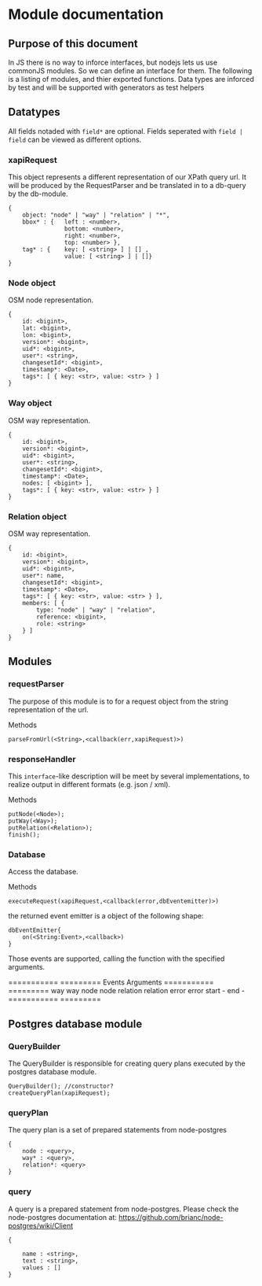 Module documentation
====================

Purpose of this document
------------------------

In JS there is no way to inforce interfaces, but nodejs lets us use commonJS
modules. So we can define an interface for them. The following is a listing of
modules, and thier exported functions. Data types are inforced by test and will
be supported with generators as test helpers



Datatypes
---------

All fields notaded with `field*` are optional. Fields seperated with `field |
field` can be viewed as different options.

### xapiRequest

This object represents a different representation of our XPath query url. It
will be produced by the RequestParser and be translated in to a db-query by the
db-module.

    {
        object: "node" | "way" | "relation" | "*",
        bbox* : {   left : <number>,
                    bottom: <number>,
                    right: <number>,
                    top: <number> },
        tag* : {    key: [ <string> ] | [] ,
                    value: [ <string> ] | []}
    }

### Node object

OSM node representation.

    {
        id: <bigint>,
        lat: <bigint>,
        lon: <bigint>,
        version*: <bigint>,
        uid*: <bigint>,
        user*: <string>,
        changesetId*: <bigint>,
        timestamp*: <Date>,
        tags*: [ { key: <str>, value: <str> } ]
    }


### Way object

OSM way representation.

    {
        id: <bigint>,
        version*: <bigint>,
        uid*: <bigint>,
        user*: <string>,
        changesetId*: <bigint>,
        timestamp*: <Date>,
        nodes: [ <bigint> ],
        tags*: [ { key: <str>, value: <str> } ]
    }

### Relation object

OSM way representation.

    {
        id: <bigint>,
        version*: <bigint>,
        uid*: <bigint>,
        user*: name,
        changesetId*: <bigint>,
        timestamp*: <Date>,
        tags*: [ { key: <str>, value: <str> } ],
        members: [ {
            type: "node" | "way" | "relation",
            reference: <bigint>,
            role: <string>
        } ]
    }

Modules
-------

### requestParser

The purpose of this module is to for a request object from the string
representation of the url.

Methods

    parseFromUrl(<String>,<callback(err,xapiRequest)>)


### responseHandler

This `interface`-like description will be meet by several implementations, to
realize output in different formats (e.g. json / xml).

Methods

    putNode(<Node>);
    putWay(<Way>);
    putRelation(<Relation>);
    finish();

### Database

Access the database.

Methods

    executeRequest(xapiRequest,<callback(error,dbEventemitter)>)

the returned event emitter is a object of the following shape:

    dbEventEmitter{
        on(<String:Event>,<callback>)
    }

Those events are supported, calling the function with the specified arguments.

=========== =========
Events      Arguments
=========== =========
way         way
node        node
relation    relation
error       error
start       -
end         -
=========== =========

Postgres database module
------------------------

### QueryBuilder

The QueryBuilder is responsible for creating query plans executed by the postgres database module.

    QueryBuilder(); //constructor?
    createQueryPlan(xapiRequest);

### queryPlan

The query plan is a set of prepared statements from node-postgres

    {
        node : <query>,
        way* : <query>,
        relation*: <query>
    }

### query

A query is a prepared statement from node-postgres.
Please check the node-postgres documentation at:
https://github.com/brianc/node-postgres/wiki/Client

    {

        name : <string>,
        text : <string>,
        values : []
    }

